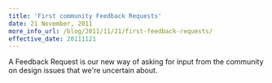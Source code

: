 ```yaml
---
title: 'First community Feedback Requests'
date: 21 November, 2011
more_info_url: /blog/2011/11/21/first-feedback-requests/
effective_date: 20111121
---
```

A Feedback Request is our new way of asking for input from the
community on design issues that we're uncertain about.